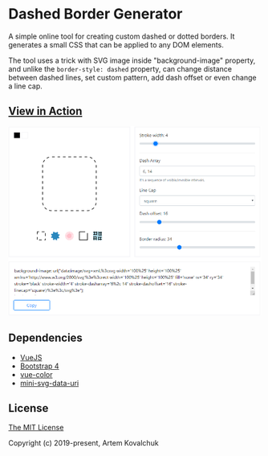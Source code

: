 # Dashed Border Generator
A simple online tool for creating custom dashed or dotted borders.
It generates a small CSS that can be applied to any DOM elements.

The tool uses a trick with SVG image inside "background-image" property, 
and unlike the `border-style: dashed` property, 
can change distance between dashed lines, 
set custom pattern, add dash offset or even change a line cap.

## [View in Action](http://kovart.github.io/dashed-border-generator/)
![intro](./intro.png)

## Dependencies
* [VueJS](https://github.com/vuejs/vue)
* [Bootstrap 4](https://github.com/twbs/bootstrap)
* [vue-color](https://github.com/xiaokaike/vue-color)
* [mini-svg-data-uri](https://github.com/tigt/mini-svg-data-uri)

## License
[The MIT License](http://opensource.org/licenses/MIT)

Copyright (c) 2019-present, Artem Kovalchuk